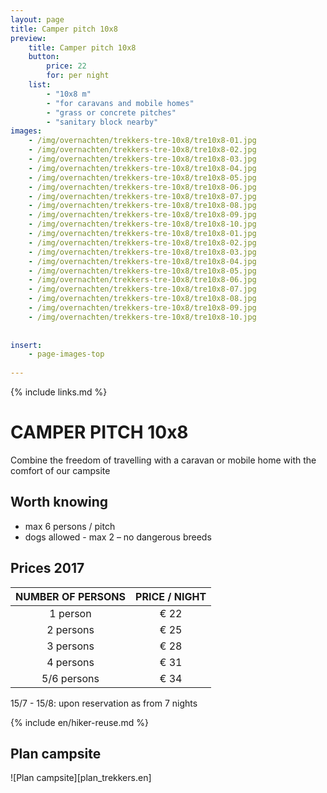 ```yaml
---
layout: page
title: Camper pitch 10x8
preview: 
    title: Camper pitch 10x8
    button:
        price: 22
        for: per night
    list:
        - "10x8 m"
        - "for caravans and mobile homes"
        - "grass or concrete pitches"
        - "sanitary block nearby"
images:
    - /img/overnachten/trekkers-tre-10x8/tre10x8-01.jpg
    - /img/overnachten/trekkers-tre-10x8/tre10x8-02.jpg
    - /img/overnachten/trekkers-tre-10x8/tre10x8-03.jpg
    - /img/overnachten/trekkers-tre-10x8/tre10x8-04.jpg
    - /img/overnachten/trekkers-tre-10x8/tre10x8-05.jpg
    - /img/overnachten/trekkers-tre-10x8/tre10x8-06.jpg
    - /img/overnachten/trekkers-tre-10x8/tre10x8-07.jpg
    - /img/overnachten/trekkers-tre-10x8/tre10x8-08.jpg
    - /img/overnachten/trekkers-tre-10x8/tre10x8-09.jpg
    - /img/overnachten/trekkers-tre-10x8/tre10x8-10.jpg
    - /img/overnachten/trekkers-tre-10x8/tre10x8-01.jpg
    - /img/overnachten/trekkers-tre-10x8/tre10x8-02.jpg
    - /img/overnachten/trekkers-tre-10x8/tre10x8-03.jpg
    - /img/overnachten/trekkers-tre-10x8/tre10x8-04.jpg
    - /img/overnachten/trekkers-tre-10x8/tre10x8-05.jpg
    - /img/overnachten/trekkers-tre-10x8/tre10x8-06.jpg
    - /img/overnachten/trekkers-tre-10x8/tre10x8-07.jpg
    - /img/overnachten/trekkers-tre-10x8/tre10x8-08.jpg
    - /img/overnachten/trekkers-tre-10x8/tre10x8-09.jpg
    - /img/overnachten/trekkers-tre-10x8/tre10x8-10.jpg
    
    
insert:
    - page-images-top
    
---
```

{% include links.md %}

# CAMPER PITCH 10x8

Combine the freedom of travelling with a caravan or mobile home with the comfort of our  campsite

## Worth knowing

- max 6 persons / pitch
- dogs allowed - max 2 – no dangerous breeds

## Prices 2017

NUMBER OF PERSONS | PRICE / NIGHT     
:-------------:|:-----------:|
1 person      |€ 22               
2 persons     |€ 25                   
3 persons     |€ 28       
4 persons     |€ 31             
5/6 persons   |€ 34       

15/7 - 15/8: upon reservation as from 7 nights


{% include en/hiker-reuse.md %}


## Plan campsite

![Plan campsite][plan_trekkers.en]
